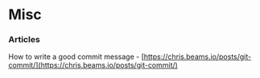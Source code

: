 # Misc

### Articles

How to write a good commit message - [https://chris.beams.io/posts/git-commit/](https://chris.beams.io/posts/git-commit/)

